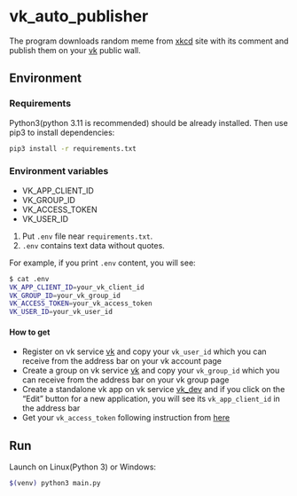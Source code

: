 # vk_auto_publisher

The program downloads random meme from [xkcd](https://xkcd.com/) site with its comment and publish them on
your [vk](https://vk.com/) public wall.

## Environment

### Requirements

Python3(python 3.11 is recommended) should be already installed. Then use pip3 to install dependencies:

```bash
pip3 install -r requirements.txt
```

### Environment variables

- VK_APP_CLIENT_ID
- VK_GROUP_ID
- VK_ACCESS_TOKEN
- VK_USER_ID

1. Put `.env` file near `requirements.txt`.
2. `.env` contains text data without quotes.

For example, if you print `.env` content, you will see:

```bash
$ cat .env
VK_APP_CLIENT_ID=your_vk_client_id
VK_GROUP_ID=your_vk_group_id
VK_ACCESS_TOKEN=your_vk_access_token
VK_USER_ID=your_vk_user_id
```

#### How to get

* Register on vk service [vk](https://vk.com/) and copy your `vk_user_id` which you can receive from the address bar on
  your vk account page
* Create a group on vk service [vk](https://vk.com/) and copy your `vk_group_id` which you can receive from the address
  bar on your vk group page
* Create a standalone vk app on vk service [vk_dev](https://vk.com/dev) and if you click on the “Edit” button for a new
  application, you will see its `vk_app_client_id` in the address bar
* Get your `vk_access_token` following instruction from [here](https://vk.com/dev/access_token)

## Run

Launch on Linux(Python 3) or Windows:

```bash
$(venv) python3 main.py
```